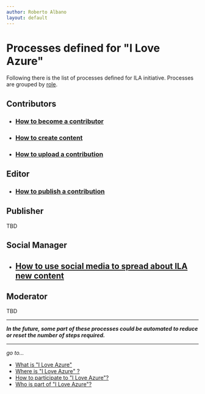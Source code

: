 ```yaml
---
author: Roberto Albano
layout: default
---
```


# Processes defined for "I Love Azure"

Following there is the list of processes defined for ILA initiative.
Processes are grouped by [role](Roles.md).

## Contributors

- ### [How to become a contributor](proc_contr_BecomeContributor.md)

- ### [How to create content](proc_contr_CreateContent.md)

- ### [How to upload a contribution](proc_contr_UploadContribution.md)

## Editor

- ### [How to publish a contribution](proc_edit_PublishContribution.md)

## Publisher

TBD

## Social Manager

- ## [How to use social media to spread about ILA new content](proc_social_NewPost.md)

## Moderator

TBD

---
***In the future, some part of these processes could be automated to reduce or reset the number of steps required.***

---
*go to...*

- [What is "I Love Azure"](../WhatIs/WhatIs.md)
- [Where is "I Love Azure" ?](..\WhereIs\WhereIs.md)
- [How to participate to "I Love Azure"?](..\HowToPart\HowToPart.md)
- [Who is part of "I Love Azure"?](..\WhoIsIn\WhoIsIn.md)
